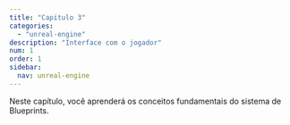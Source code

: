 ```yaml
---
title: "Capitulo 3"
categories: 
  - "unreal-engine"
description: "Interface com o jogador"
num: 1
order: 1
sidebar:
  nav: unreal-engine
---
```


Neste capítulo, você aprenderá os conceitos fundamentais do sistema de Blueprints.